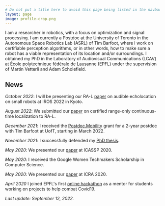 ```yaml
---
# Do not put a title here to avoid this page being listed in the navbar.
layout: page
image: profile-crop.png
---
```


I am a researcher in robotics, with a focus on optimization and signal processing. I am currently a Postdoc at the University of Toronto in the Autonomous Space Robotics Lab (ASRL) of Tim Barfoot, where I work on certifiable perception algorithms, or in other words, how to make sure a robot has a viable representation of its location and/or surroundings. I obtained my PhD in the Laboratory of Audiovisual Communications (LCAV) at École polytechnique fédérale de Lausanne (EPFL) under the supervision of Martin Vetterli and Adam Scholefield. 

## News 

*October 2022*: I will be presenting our RA-L [paper](https://ieeexplore.ieee.org/document/9844245) on audible echolocation on small robots at IROS 2022 in Kyoto.

*August 2022*: We submitted our [paper](https://arxiv.org/abs/2209.04266) on certified range-only continuous-time localization to RA-L.

*December 2021*: I received the [Postdoc.Mobility](https://www.snf.ch/en/XIZpfY3iVS5KRRoD/funding/careers/postdoc-mobility) grant for a 2-year postdoc with Tim Barfoot at UofT, starting in March 2022.

*November 2021*: I successfully defended my [PhD thesis](https://infoscience.epfl.ch/record/290057?ln=en).

*May 2020*: We presented our [paper](https://ieeexplore.ieee.org/document/9053903) at ICASSP 2020. 

*May 2020*: I received the Google Women Techmakers Scholarship in Computer Science.

*May 2020*: We presented our [paper](https://ieeexplore.ieee.org/document/8978573) at ICRA 2020.  

*April 2020* I joined EPFL's first [online hackathon](https://actu.epfl.ch/news/hackathon-generates-over-100-ideas-to-combat-covid/) as a mentor for students working on projects to help combat Covid19. 

*Last update: September 12, 2022.*
